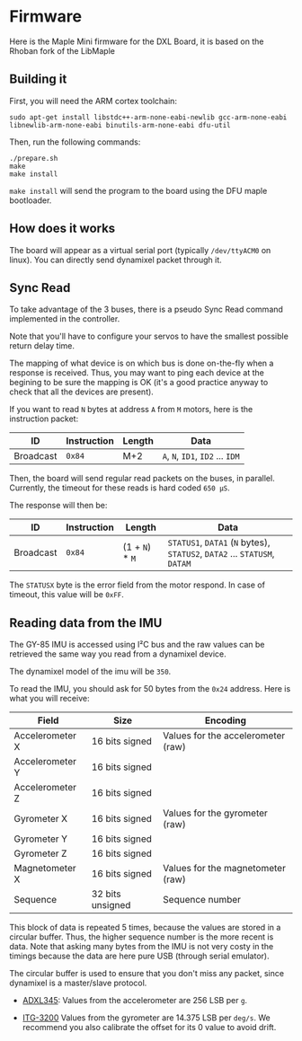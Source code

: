 # Firmware

Here is the Maple Mini firmware for the DXL Board, it is based on the
Rhoban fork of the LibMaple

## Building it

First, you will need the ARM cortex toolchain:

```
sudo apt-get install libstdc++-arm-none-eabi-newlib gcc-arm-none-eabi libnewlib-arm-none-eabi binutils-arm-none-eabi dfu-util
```

Then, run the following commands:

```
./prepare.sh
make
make install
```

`make install` will send the program to the board using the DFU maple bootloader.

## How does it works

The board will appear as a virtual serial port (typically `/dev/ttyACM0` on linux).
You can directly send dynamixel packet through it.

## Sync Read

To take advantage of the 3 buses, there is a pseudo Sync Read command implemented
in the controller.

Note that you'll have to configure your servos to have the smallest possible 
return delay time.

The mapping of what device is on which bus is done on-the-fly when a response
is received. Thus, you may want to ping each device at the begining to be sure
the mapping is OK (it's a good practice anyway to check that all the devices are
present).

If you want to read `N` bytes at address `A` from `M` motors, here is the instruction
packet:

ID             | Instruction | Length | Data
---------------|-------------|--------|---------------------------------
Broadcast      | `0x84`      | M+2    | `A`, `N`, `ID1`, `ID2` ... `IDM`

Then, the board will send regular read packets on the buses, in parallel. Currently,
the timeout for these reads is hard coded `650 µS`.

The response will then be:

ID             | Instruction | Length | Data
---------------|-------------|--------|---------------------------------
Broadcast      | `0x84`      | (1 + `N`) * `M`    | `STATUS1`, `DATA1` (`N` bytes), `STATUS2`, `DATA2` ... `STATUSM`, `DATAM`

The `STATUSX` byte is the error field from the motor respond. In case of timeout, this
value will be `0xFF`.

## Reading data from the IMU

The GY-85 IMU is accessed using I²C bus and the raw values can be retrieved the same
way you read from a dynamixel device.

The dynamixel model of the imu will be `350`.

To read the IMU, you should ask for 50 bytes from the `0x24` address. Here is what you
will receive:


Field           | Size             | Encoding   
----------------|------------------|--------------------------
Accelerometer X | 16 bits signed   | Values for the accelerometer (raw)
Accelerometer Y | 16 bits signed   | 
Accelerometer Z | 16 bits signed   | 
Gyrometer X     | 16 bits signed   | Values for the gyrometer (raw)
Gyrometer Y     | 16 bits signed   | 
Gyrometer Z     | 16 bits signed   | 
Magnetometer X  | 16 bits signed   | Values for the magnetometer (raw)
Sequence        | 32 bits unsigned | Sequence number

This block of data is repeated 5 times, because the values are stored in a circular
buffer. Thus, the higher sequence number is the more recent is data. Note that asking
many bytes from the IMU is not very costy in the timings because the data are
here pure USB (through serial emulator).

The circular buffer is used to ensure that you don't miss any packet, since dynamixel
is a master/slave protocol.

* [ADXL345](http://www.analog.com/media/en/technical-documentation/data-sheets/ADXL345.pdf): Values from the accelerometer are 256 LSB per `g`.

* [ITG-3200](https://www.sparkfun.com/datasheets/Sensors/Gyro/PS-ITG-3200-00-01.4.pdf) Values from the gyrometer are 14.375 LSB per `deg/s`. We recommend you also calibrate the offset for its 0 value to avoid drift.

